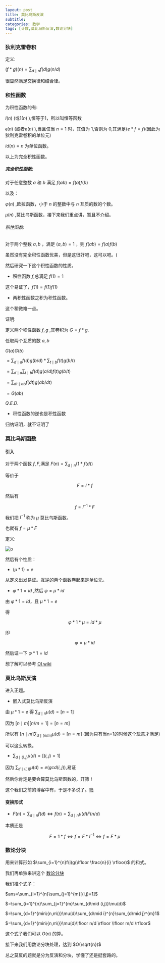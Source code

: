 ```yaml
---
layout: post
title: 莫比乌斯反演
subtitle: 
categories: 数学
tags: [计数,莫比乌斯反演,数论分块]
---
```


### 狄利克雷卷积

定义:

$(f*g)(n)=\sum_{d\mid n}f(d)g(n/d)$

很显然满足交换律和结合律。

### 积性函数

为积性函数的有:

$I (n)$ (或$1(n)$ ),恒等于1，所以叫恒等函数

$\epsilon (n)$ (或者$e(n)$ ),当且仅当 $n=1$ 时，其值为 $1$,否则为 $0$,其满足($e*f=f$)(因此为狄利克雷卷积的单位元)

$id(n)=n$ 为单位函数。

以上为完全积性函数。

##### 完全积性函数:

对于任意整数 $a$ 和 $b$ 满足 $f(ab)=f(a)f(b)$

以及：

$\varphi (n)$ ,欧拉函数，小于 $n$ 的整数中与 $n$ 互质的数的个数。

$\mu (n)$ ,莫比乌斯函数，接下来我们重点讲，暂且不介绍。

###### 积性函数:

对于两个整数 $a,b$ ，满足 $(a,b)=1$ ，则 $f(ab)=f(a)f(b)$

虽然没有完全积性函数优美，但是这很好吧，这可以吧。(

然后研究一下这个积性函数的性质。

- 积性函数 $f$,总满足 $f(1)=1$

这个易证了，$f(1)=f(1)f(1)$

- 两积性函数之积为积性函数。

这个稍微难一点。

证明:

定义两个积性函数 $f,g$ ,其卷积为 $G=f*g$.

任取两个互质的数 $a,b$

$G(a)G(b)$

$=\sum_{d\mid a}f(d)g(b/d)*\sum_{t\mid b}f(t)g(b/t)$

$=\sum_{d\mid a}\sum_{t\mid b}f(d)g(a/d)f(t)g(b/t)$

$=\sum_{dt\mid ab}f(dt)g(ab/dt)$

$=G(ab)$ 

$Q.E.D.$

- 积性函数的逆也是积性函数

归纳证明，就不证明了

### 莫比乌斯函数

#### 引入

对于两个函数 $f,F$,满足 $F(n)=\sum_{d\mid n}(1*f(d) )$

等价于 

$$F=I *f$$

然后有 

$$f=I^{-1}*F$$

我们把 $I^{-1}$ 称为 $\mu$ 莫比乌斯函数。

也就有 $f=\mu *F$

定义:

![o](https://cdn.luogu.com.cn/upload/image_hosting/4epse4bs.png)

然后有个性质：
- $(\mu *1)=e$

从定义出发易证。互逆的两个函数卷起来是单位元。

- $\varphi *1=id$ ,然后 $\varphi=\mu *id$

由 $\varphi *1=id$，且 $\mu *1=e$

得 

$$\varphi * 1 *\mu=id*\mu$$ 

即 

$$\varphi=\mu *id$$

然后证一下 $\varphi *1=id$

想了解可以参考 [OI wiki](http://oi-wiki.com/math/number-theory/mobius/#_2)

### 莫比乌斯反演

进入正题。

- 嵌入式莫比乌斯反演

由 $\mu *1=e$ 得 $\sum_{d\mid n}\mu(d)=[n=1]$

因为 $[n\mid m][n/m=1]=[n=m]$

所以有 $[n\mid m]\sum_{d\mid (n/m)}\mu(d)=[n=m]$ (因为只有当n=1的时候这个玩意才满足)

可以这么转换。

- $\sum_{d\mid (i,j)}\mu (d)=[(i,j)=1]$

因为 $\sum_{d\mid (i,j)}\mu (d)=e(gcd(i,j) )$,易证

然后你肯定是要会算莫比乌斯函数的，开筛！

这个我们之前的博客中有，于是不多说了。[筛](https://cbdsopa.github.io/%E6%95%B0%E5%AD%A6/2022/02/12/%E6%AC%A7%E6%8B%89%E7%AD%9B.html)

#### 变换形式

- $F(n)=\sum_{d\mid n}f(d) \Leftrightarrow f(n)=\sum_{d\mid n}\mu(d)F(n/d)$

本质还是 

$$F=1*f \Leftrightarrow f=F*I^{-1} \Leftrightarrow f=F*\mu$$

### 数论分块

用来计算形如 $\sum_{i=1}^{n}f(i)g(\lfloor \frac{n}{i} \rfloor)$ 的和式。

我们再单独来讲这个 [数论分块](https://cbdsopa.github.io/%E6%95%B0%E5%AD%A6/2022/02/12/%E6%95%B0%E8%AE%BA%E5%88%86%E5%9D%97.html)

我们推个式子：

$ans=\sum_{i=1}^{n}\sum_{j=1}^{m}[(i,j)=1]$

$=\sum_{i=1}^{n}\sum_{j=1}^{m}\sum_{d\mid (i,j)}\mu(d)$

$=\sum_{d=1}^{min\{n,m\}}\mu(d)\sum_{d\mid i}^{n}\sum_{d\mid j}^{m}1$

$=\sum_{d=1}^{min\{n,m\}}\mu(d)\lfloor n/d \rfloor \lfloor m/d \rfloor$

这个式子我们可以 $O(n)$ 的算。

接下来我们用数论分块处理，达到 $O(\sqrt{n})$

总之莫反的题就是分为反演和分块，学懂了还是挺套路的。

